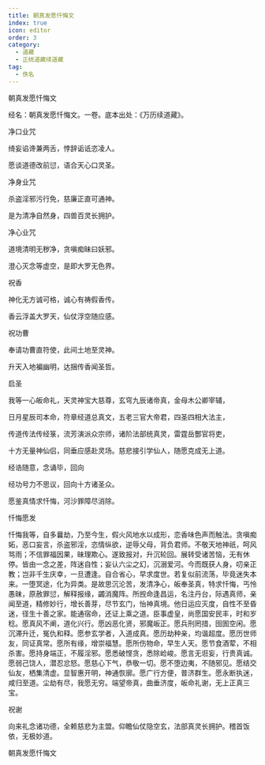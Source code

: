 ```yaml
---
title: 朝真发愿忏悔文
index: true
icon: editor
order: 3
category:
  - 道藏
  - 正统道藏续道藏
tag:
  - 佚名
---
```


朝真发愿忏悔文  

经名：朝真发愿忏悔文。一卷。底本出处：《万历续道藏》。  

净口业咒  

绮妄谄谗兼两舌，悖辞诟诋恣凌人。  

愿谈道德改前愆，语合天心口灵圣。  

净身业咒  

杀盗淫邪污行免，慈廉正直可通神。  

是为清净自然身，四兽百灵长拥护。  

净心业咒  

道境清明无秽净，贪嗔痴昧曰妖邪。  

澄心灭念等虚空，是即大罗无色界。  

祝香  

神化无方诚可格，诚心有祷假香传。  

香云浮盖大罗天，仙仗浮空随应感。  

祝功曹  

奉请功曹直符使，此间土地至灵神。  

升天入地褊幽明，达捆传香闻圣哲。  

启圣  

我等一心皈命礼，天灵神宝大慈尊，玄穹九辰诸帝真，金母木公卿宰辅，  

日月星辰司本命，符章经道总真文，五老三官大帝君，四圣四相大法主，  

传道传法传经箓，流芳演派众宗师，诸阶法部统真灵，雷霆岳酆官将吏，  

十方无量神仙侣，同垂应感赴灵场。慈悲接引学仙人，随愿克成无上道。  

经诰随意，念诵毕，回向  

经功号力不思议，回向十方诸圣众。  

愿鉴真情求忏悔，河沙罪障尽消除。  

忏悔愿发  

忏悔我等，自多曩劫，乃至今生，假火风地水以成形，恋香味色声而触法。贪嗔痴妬，恶口妄言，杀盗邪淫，恣情纵欲，逆辱父母，背负君师。不敬天地神祇，呵风骂雨；不信罪福因果，昧理欺心。遂致报对，升沉轮回。展转受诸苦恼，无有休停。皆由一念之差，阵迷自性；妄认六尘之幻，沉溺爱河。今而既获人身，叨亲正教；岂非千生庆幸，一旦遭逢。自合省心，早求度世。若复似前流荡，毕竟迷失本来。一堕冥途，化为异类。是故思沉沦苦，发清净心，皈奉圣真，特求忏悔，丐怜愚昧，原赦罪愆，解释报缘，蠲消魔阵。所觊命逢昌运，名注丹台，际遇真师，亲闻至道，精修妙行，增长善芽，尽节玄门，怡神真境。他日运应灭度，自性不至昏迷，径生十善之家。能通宿命，还证上乘之道。臣事虚皇，尚愿国安民丰，时和岁稔。愿真风不阐，道化兴行。愿凶恶化贤，邪魔皈正。愿兵刑罔措，囹圄空闲。愿沉滞升迁，冤仇和释。愿参玄学者，入道成真。愿历劫种亲，均谐超度。愿历世师友，同证真常。愿所有缘，增崇福慧。愿所伤物命，早生人天。愿节食酒荤，不相杀害。愿持身端正，不履淫邪。愿悉破悭贪，悉除崄峻。愿言无诳妄，行贵真诚。愿弱己饶人，潜忍忿怒。愿慈心下气，恭敬一切。愿不堕边夷，不随邪见。愿结交仙友，栖集清虚。显智惠开明，神通恢廓。愿广行方便，普济群生。愿永断执迷，咸归至道。尘劫有尽，我愿无穷。端望帝真，曲垂济度，皈命礼谢，无上正真三宝。  

祝谢  

向来礼念诸功德，全赖慈悲为主盟。仰瞻仙仗隐空玄，法部真灵长拥护。稽首饭依，无极妙道。  

朝真发愿忏悔文  
